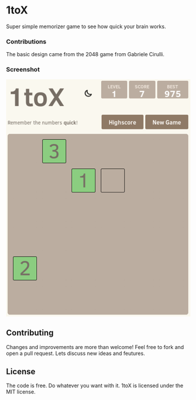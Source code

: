 # 1toX
Super simple memorizer game to see how quick your brain works.

### Contributions
The basic design came from the 2048 game from Gabriele Cirulli.

### Screenshot

![](screenshots/screen01.png)

## Contributing
Changes and improvements are more than welcome! Feel free to fork and open a pull request. Lets discuss new ideas and feutures.

## License
The code is free. Do whatever you want with it.
1toX is licensed under the MIT license.

